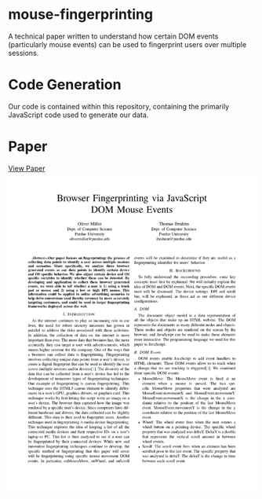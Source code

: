 # mouse-fingerprinting
A technical paper written to understand how certain DOM events (particularly mouse events) can be used to fingerprint users over multiple sessions.

# Code Generation
Our code is contained within this repository, containing the primarily JavaScript code used to generate our data.

# Paper
[View Paper](/paper.pdf)
[![Page 1 of the Paper](/preview.jpg)](/paper.pdf)
